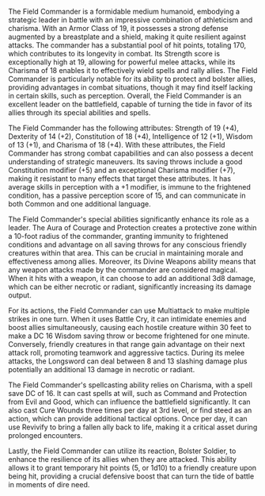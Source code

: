 The Field Commander is a formidable medium humanoid, embodying a strategic leader in battle with an impressive combination of athleticism and charisma. With an Armor Class of 19, it possesses a strong defense augmented by a breastplate and a shield, making it quite resilient against attacks. The commander has a substantial pool of hit points, totaling 170, which contributes to its longevity in combat. Its Strength score is exceptionally high at 19, allowing for powerful melee attacks, while its Charisma of 18 enables it to effectively wield spells and rally allies. The Field Commander is particularly notable for its ability to protect and bolster allies, providing advantages in combat situations, though it may find itself lacking in certain skills, such as perception. Overall, the Field Commander is an excellent leader on the battlefield, capable of turning the tide in favor of its allies through its special abilities and spells.

The Field Commander has the following attributes: Strength of 19 (+4), Dexterity of 14 (+2), Constitution of 18 (+4), Intelligence of 12 (+1), Wisdom of 13 (+1), and Charisma of 18 (+4). With these attributes, the Field Commander has strong combat capabilities and can also possess a decent understanding of strategic maneuvers. Its saving throws include a good Constitution modifier (+5) and an exceptional Charisma modifier (+7), making it resistant to many effects that target these attributes. It has average skills in perception with a +1 modifier, is immune to the frightened condition, has a passive perception score of 15, and can communicate in both Common and one additional language.

The Field Commander's special abilities significantly enhance its role as a leader. The Aura of Courage and Protection creates a protective zone within a 10-foot radius of the commander, granting immunity to frightened conditions and advantage on all saving throws for any conscious friendly creatures within that area. This can be crucial in maintaining morale and effectiveness among allies. Moreover, its Divine Weapons ability means that any weapon attacks made by the commander are considered magical. When it hits with a weapon, it can choose to add an additional 3d8 damage, which can be either necrotic or radiant, significantly increasing its damage output.

For its actions, the Field Commander can use Multiattack to make multiple strikes in one turn. When it uses Battle Cry, it can intimidate enemies and boost allies simultaneously, causing each hostile creature within 30 feet to make a DC 16 Wisdom saving throw or become frightened for one minute. Conversely, friendly creatures in that range gain advantage on their next attack roll, promoting teamwork and aggressive tactics. During its melee attacks, the Longsword can deal between 8 and 13 slashing damage plus potentially an additional 13 damage in necrotic or radiant. 

The Field Commander's spellcasting ability relies on Charisma, with a spell save DC of 16. It can cast spells at will, such as Command and Protection from Evil and Good, which can influence the battlefield significantly. It can also cast Cure Wounds three times per day at 3rd level, or find steed as an action, which can provide additional tactical options. Once per day, it can use Revivify to bring a fallen ally back to life, making it a critical asset during prolonged encounters.

Lastly, the Field Commander can utilize its reaction, Bolster Soldier, to enhance the resilience of its allies when they are attacked. This ability allows it to grant temporary hit points (5, or 1d10) to a friendly creature upon being hit, providing a crucial defensive boost that can turn the tide of battle in moments of dire need.